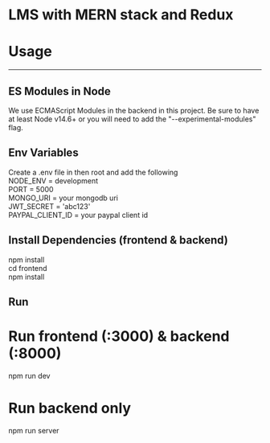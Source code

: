 # LMS with MERN stack and Redux
# Usage
---
## ES Modules in Node  
We use ECMAScript Modules in the backend in this project. Be sure to have at least Node v14.6+ or you will need to add the "--experimental-modules" flag.  

## Env Variables  
Create a .env file in then root and add the following  
  NODE_ENV = development  
  PORT = 5000  
  MONGO_URI = your mongodb uri  
  JWT_SECRET = 'abc123'  
  PAYPAL_CLIENT_ID = your paypal client id  

## Install Dependencies (frontend & backend)
  npm install  
  cd frontend  
  npm install  
  
## Run
  # Run frontend (:3000) & backend (:8000)
  npm run dev

  # Run backend only
  npm run server
